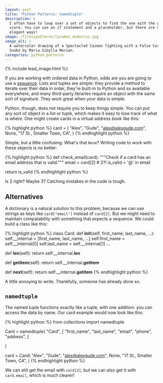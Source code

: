 ```yaml
---
layout: post
title: "Python Patterns: namedtuple"
description: >
  I often have to loop over a set of objects to find the one with the greatest
  score. You can use an if statement and a placeholder, but there are more
  elegant ways!
image: /files/patterns/lycodon_modestus.jpg
image_alt: >
  A watercolor drawing of a Spectacled Caiman fighting with a False Coral
  Snake by Maria Sibylla Merian.
categories: python_patterns
---
```


{% include lead_image.html %}

If you are working with ordered data in Python, odds are you are going to use
a [sequence][seq]. Lists and tuples are simple: they provide a method to
iterate over their data in order, they're built-in to Python and so available
everywhere, and many third-party libraries require an object with the same
sort of signature. They work great when your data is simple.

[seq]: https://docs.python.org/3.7/library/stdtypes.html#sequence-types-list-tuple-range

Python, though, does not require you to keep things simple. You can put any
sort of object in a list or tuple, which makes it easy to lose track of what
is where. One might create cards in a virtual address book like this:

{% highlight python %}
card = (
  "Alex",
  "Gude",
  "alex@alexgude.com",
  None,
  "17 St., Smaller Town, CA",
)
{% endhighlight python %}

Simple, but a little confusing. What's that `None`? Writing code to work with
these objects is no better:

{% highlight python %}
def check_email(card):
  """Check if a card has an email
  address that is valid."""
  email = card[2]  # 2?!
  is_valid = '@' in email

  return is_valid
{% endhighlight python %}

Is 2 right? Maybe 3? Catching mistakes in the code is tough.

## Alternatives

A dictionary is a natural solution to this problem, because we can use strings
as keys like `card["email"]` instead of `card[2]`. But we might need to
maintain compatability with something that expects a sequence. We could build
a class like this:

{% highlight python %}
class Card:
  def __init__(self, first_name, last_name, ...):
    self.__internal = [first_name, last_name, ...]
    self.first_name = self.__internal[0]
    self.last_name = self.__internal[1]
    ...

  def __len__(self):
    return self.__internal.__len__

  def __getitem__(self):
    return self.__internal.__getitem__

  def __next__(self):
    return self.__internal.__getitem__
{% endhighlight python %}

A little annoying to write. Thankfully, someone has already done so.

## `namedtuple`

The named tuple functions exactly like a tuple, with one addition: you can
access the data by name. Our card example would now look like this:

{% highlight python %}
from collections import namedtuple

Card = namedtuple(
    "Card",
    [
        "first_name",
        "last_name",
        "email",
        "phone",
        "address",
    ]

)

card = Card(
    "Alex", "Gude", "alex@alexgude.com",
    None, "17 St., Smaller Town, CA",
)
{% endhighlight python %}

We can still get the email with `card[2]`, but we can also get it with
`card.email`, which is much clearer!
